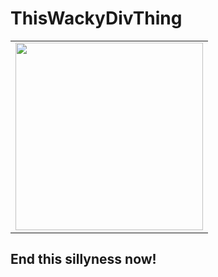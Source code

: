 # ThisWackyDivThing

<table align=center>
    <tr>
        <td>
            <img width=300 src="https://raw.githubusercontent.com/hassanhabib/OpenAI.NET/main/Standard.AI.OpenAI/artificial-intelligence.png" />
        </td>
    </tr>
</table>

## End this sillyness now!